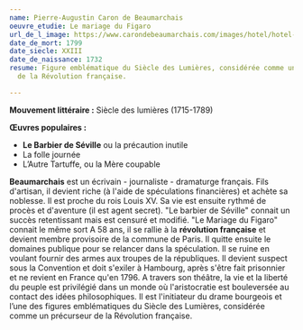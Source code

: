 ```yaml
---
name: Pierre-Augustin Caron de Beaumarchais
oeuvre_etudie: Le mariage du Figaro
url_de_l_image: https://www.carondebeaumarchais.com/images/hotel/hotel-1.jpg
date_de_mort: 1799
date_siecle: XXIII
date_de_naissance: 1732
resume: Figure emblématique du Siècle des Lumières, considérée comme un précurseur
  de la Révolution française.

---
```

**Mouvement littéraire :** Siècle des lumières (1715-1789)

**Œuvres populaires :**

* **Le Barbier de Séville** ou la précaution inutile
* La folle journée 
* L’Autre Tartuffe, ou la Mère coupable

**Beaumarchais** est un écrivain - journaliste - dramaturge français. Fils d'artisan, il devient riche (à l'aide de spéculations financières) et achète sa noblesse. Il est proche du rois Louis XV. Sa vie est ensuite rythmé de procès et d'aventure (il est agent secret). "Le barbier de Séville" connait un succès retentissant mais est censuré et modifié. "Le Mariage du Figaro" connait le même sort A 58 ans, il se rallie à la **révolution française** et devient membre provisoire de la commune de Paris. Il quitte ensuite le domaines publique pour se relancer dans la spéculation. Il se ruine en voulant fournir des armes aux troupes de la républiques. Il devient suspect sous la Convention et doit s'exiler à Hambourg, après s'être fait prisonnier et ne revient en France qu'en 1796. A travers son théâtre, la vie et la liberté du peuple est privilégié dans un monde où l'aristocratie est bouleversée au contact des idées philosophiques. Il est l'initiateur du drame bourgeois et l’une des figures emblématiques du Siècle des Lumières, considérée comme un précurseur de la Révolution française.